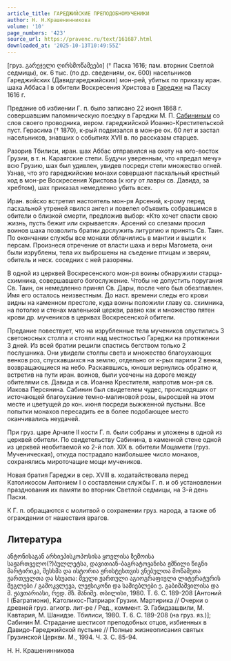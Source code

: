 ```yaml
---
article_title: ГАРЕДЖИЙСКИЕ ПРЕПОДОБНОМУЧЕНИКИ
author: Н. Н.Крашенинникова
volume: '10'
page_numbers: '423'
source_url: https://pravenc.ru/text/161687.html
downloaded_at: '2025-10-13T10:49:55Z'
---
```


[груз. გარეჯელი ღირსმოწამეები] († Пасха 1616; пам. вторник Светлой седмицы), ок. 6 тыс. (по др. сведениям, ок. 600) насельников Гареджийских (Давидгареджийских) мон-рей, убитых по приказу иран. шаха Аббаса I в обители Воскресения Христова в [Гареджи](https://pravenc.ru/text/Гареджи.html) на Пасху 1616 г.

Предание об избиении Г. п. было записано 22 июня 1868 г. совершавшим паломническую поездку в Гареджи М. П. [Сабининым](https://pravenc.ru/text/Сабининым.html) со слов своего проводника, иером. гареджийской Иоанно-Крестительской пуст. Герасима († 1870), к-рый подвизался в мон-ре ок. 60 лет и застал насельников, знавших о событиях XVII в. по рассказам старцев.

Разорив Тбилиси, иран. шах Аббас отправился на охоту на юго-восток Грузии, в т. н. Караягские степи. Будучи уверенным, что «предал мечу» всю Грузию, шах был удивлен, увидев посреди степи множество огней. Узнав, что это гареджийские монахи совершают пасхальный крестный ход в мон-ре Воскресения Христова (к югу от лавры св. Давида, за хребтом), шах приказал немедленно убить всех.

Иран. войско встретил настоятель мон-ря Арсений, к-рому перед пасхальной утреней явился ангел и повелел объявить собравшимся в обители о близкой смерти, предложив выбор: «Кто хочет спасти свою жизнь, пусть бежит или скрывается». Арсений со слезами просил воинов шаха позволить братии дослужить литургию и принять Св. Таин. По окончании службы все монахи облачились в мантии и вышли к персам. Произнеся отречение от власти шаха и веры Магомета, они были изрублены, тела их выброшены на съедение птицам и зверям, обитель и неск. соседних с ней разорены.

В одной из церквей Воскресенского мон-ря воины обнаружили старца-схимника, совершавшего богослужение. Чтобы не допустить поругания Св. Таин, он немедленно принял Св. Дары, после чего был обезглавлен. Имя его осталось неизвестным. До наст. времени следы его крови видны на каменном престоле, куда воины положили главу св. схимника, на потолке и стенах маленькой церкви, равно как и множество пятен крови др. мучеников в церквах Воскресенской обители.

Предание повествует, что на изрубленные тела мучеников опустились 3 светоносных столпа и стояли над местностью Гареджи на протяжении 3 дней. Из всей братии решили спастись бегством только 2 послушника. Они увидели столпы света и множество благоухающих венков роз, спускавшихся на землю, отдельно от к-рых парили 2 венка, возвращающиеся на небо. Раскаявшись, юноши вернулись обратно и, встретив на пути иран. воинов, были усечены на дороге между обителями св. Давида и св. Иоанна Крестителя, напротив мон-ря св. Иакова Персянина. Сабинин был свидетелем чудес, происходящих от источающей благоухание темно-малиновой розы, выросшей на этом месте и цветущей до кон. июня посреди выжженной пустыни. Все попытки монахов пересадить ее в более подобающее место оканчивались неудачей.

При груз. царе Арчиле II кости Г. п. были собраны и уложены в одной из церквей обители. По свидетельству Сабинина, в каменной стене одной из церквей необитаемой ко 2-й пол. XIX в. обители Моцамети (груз. Мученическая), откуда пострадало наибольшее число монахов, сохранялись мироточащие мощи мучеников.

Новая братия Гареджи в сер. XVIII в. ходатайствовала перед Католикосом Антонием I о составлении службы Г. п. и об установлении празднования их памяти во вторник Светлой седмицы, на 3-й день Пасхи.

К Г. п. обращаются с молитвой о сохранении груз. народа, а также об ограждении от нашествия врагов.

## Литература

ანტონისაგან არხიეპისკოპოსისა ყოვლისა ზემოისა საჟართველო(?)ბულლეტსა, დავითიან-ბაგრატოვანისა ჟმნილი წიგნი მარტირიკა, შესხმა და ისტორია ჟრისტესთვის ვნებულთა მოწამეთა ჟართუელთა და სხუათა: მველი ჟართული აგიოგრაფიული ლიტერატურის მეგლები / გამოკვლევა, ლეჟსიკონი და სამიებლები ე. გაბიმაშვილისა და მ. ჟავთარიასი, რედ. მზ. შანიმე. თბილისი, 1980. Т. 6. С. 189-208 [Антоний I (Багратиони), Католикос-Патриарх Грузии. Мартирика // Очерки о древней груз. агиогр. лит-ре / Ред., коммент. Э. Габидзашвили, М. Кавтария, М. Шанидзе. Тбилиси, 1980. Т. 6. С. 189-208 (на груз. яз.)]; Сабинин М. Страдание шестисот преподобных отцов, избиенных в Давидо-Гареджийской пустыне // Полные жизнеописания святых Грузинской Церкви. М., 1994. Ч. 3. С. 85-94.

Н. Н.  Крашенинникова
